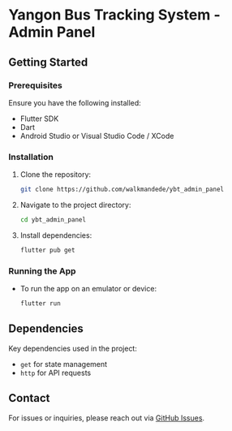 # Yangon Bus Tracking System - Admin Panel 


## Getting Started
### Prerequisites
Ensure you have the following installed:
- Flutter SDK
- Dart
- Android Studio or Visual Studio Code / XCode

### Installation
1. Clone the repository:
   ```bash
   git clone https://github.com/walkmandede/ybt_admin_panel
   ```
2. Navigate to the project directory:
   ```bash
   cd ybt_admin_panel
   ```
3. Install dependencies:
   ```bash
   flutter pub get
   ```

### Running the App
- To run the app on an emulator or device:
  ```bash
  flutter run
  ```


## Dependencies
Key dependencies used in the project:
- `get` for state management
- `http` for API requests


## Contact
For issues or inquiries, please reach out via [GitHub Issues](https://github.com/walkmandede/ybt-driver/issues).

